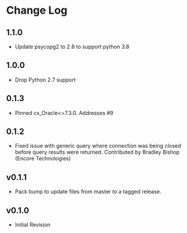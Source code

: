 # Change Log

## 1.1.0

* Update psycopg2 to 2.8 to support python 3.8

## 1.0.0

* Drop Python 2.7 support

## 0.1.3

- Pinned cx_Oracle<=7.3.0. Addresses #9

## 0.1.2

- Fixed issue with generic query where connection was being closed before query results were returned.
  Contributed by Bradley Bishop (Encore Technologies)

## v0.1.1

* Pack bump to update files from master to a tagged release.

## v0.1.0

* Initial Revision
